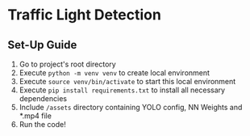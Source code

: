 # Traffic Light Detection

## Set-Up Guide

1. Go to project's root directory
2. Execute `python -m venv venv` to create local environment
3. Execute `source venv/bin/activate` to start this local environment
4. Execute `pip install requirements.txt` to install all necessary dependencies
5. Include `/assets` directory containing YOLO config, NN Weights and \*.mp4 file
6. Run the code!
